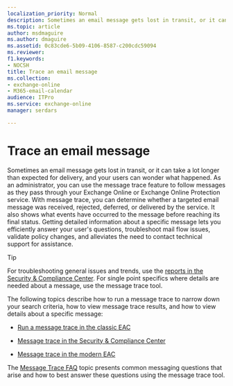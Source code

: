 ```yaml
---
localization_priority: Normal
description: Sometimes an email message gets lost in transit, or it can take a lot longer than expected for delivery, and your users can wonder what happened. As an administrator, you can use the message trace feature to follow messages as they pass through your Exchange Online or Exchange Online Protection service. With message tracing, you can determine whether a targeted email message was received, rejected, deferred, or delivered by the service. It also shows what events have occurred to the message before reaching its final status. Getting detailed information about a specific message lets you efficiently answer your user's questions, troubleshoot mail flow issues, validate policy changes, and alleviates the need to contact technical support for assistance.
ms.topic: article
author: msdmaguire
ms.author: dmaguire
ms.assetid: 0c83cde6-5b09-4106-8587-c200cdc59094
ms.reviewer: 
f1.keywords:
- NOCSH
title: Trace an email message
ms.collection: 
- exchange-online
- M365-email-calendar
audience: ITPro
ms.service: exchange-online
manager: serdars

---
```


# Trace an email message

Sometimes an email message gets lost in transit, or it can take a lot longer than expected for delivery, and your users can wonder what happened. As an administrator, you can use the message trace feature to follow messages as they pass through your Exchange Online or Exchange Online Protection service. With message trace, you can determine whether a targeted email message was received, rejected, deferred, or delivered by the service. It also shows what events have occurred to the message before reaching its final status. Getting detailed information about a specific message lets you efficiently answer your user's questions, troubleshoot mail flow issues, validate policy changes, and alleviates the need to contact technical support for assistance.

> [!TIP]
> For troubleshooting general issues and trends, use the [reports in the Security & Compliance Center](https://docs.microsoft.com/microsoft-365/security/office-365-security/reports-and-insights-in-security-and-compliance). For single point specifics where details are needed about a message, use the message trace tool.

The following topics describe how to run a message trace to narrow down your search criteria, how to view message trace results, and how to view details about a specific message:

- [Run a message trace in the classic EAC](run-a-message-trace-and-view-results.md)

- [Message trace in the Security & Compliance Center](https://docs.microsoft.com/microsoft-365/security/office-365-security/message-trace-scc)

- [Message trace in the modern EAC](message-trace-modern-eac.md)

The [Message Trace FAQ](message-trace-faq.md) topic presents common messaging questions that arise and how to best answer these questions using the message trace tool.
